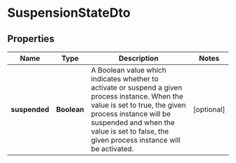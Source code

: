 

# SuspensionStateDto

## Properties

Name | Type | Description | Notes
------------ | ------------- | ------------- | -------------
**suspended** | **Boolean** | A Boolean value which indicates whether to activate or suspend a given process instance. When the value is set to true, the given process instance will be suspended and when the value is set to false, the given process instance will be activated. |  [optional]



